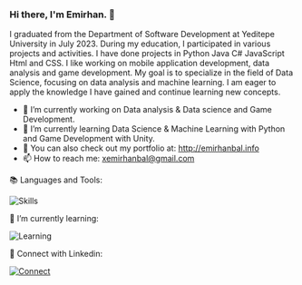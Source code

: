 ### Hi there, I'm Emirhan. :wave:

I graduated from the Department of Software Development at Yeditepe University in July 2023. During my education, I participated in various projects and activities. I have done projects in Python Java C# JavaScript Html and CSS. I like working on mobile application development, data analysis and game development. My goal is to specialize in the field of Data Science, focusing on data analysis and machine learning. I am eager to apply the knowledge I have gained and continue learning new concepts.

 - 🔭 I’m currently working on Data analysis & Data science and Game Development.
- 🌱 I’m currently learning Data Science & Machine Learning with Python and Game Development with Unity. 
- 🔗 You can also check out my portfolio at: http://emirhanbal.info
- 📫 How to reach me: xemirhanbal@gmail.com



:books: Languages and Tools:

![Skills](https://skillicons.dev/icons?i=visualstudio,vscode,html,css,unity,cs,python,java,eclipse,selenium,photoshop)

:book: I’m currently learning:

![Learning](https://skillicons.dev/icons?i=python,mysql,unity,cs,mongodb)

:link: Connect with Linkedin:

[![Connect](https://skillicons.dev/icons?i=linkedin&perline=3)](https://www.linkedin.com/in/emirhanbal/)

